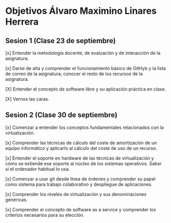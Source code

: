 # Objetivos Álvaro Maximino Linares Herrera

## Sesion 1 (Clase 23 de septiembre)

[x] Entender la metodología docente, de evaluación y de interacción de la asignatura.

[x] Darse de alta y comprender el funcionamiento básico de GitHyb y la lista de correo de la asignatura; conocer el resto de los recursos de la asignatura. 

[X] Entender el concepto de software libre y su aplicación práctica en clase.

[X] Vernos las caras.

## Sesion 2 (Clase 30 de septiembre)

[x] Comenzar a entender los conceptos fundamentales relacionados con la virtualización.

[x] Comprender las técnicas de cálculo del coste de amortización de un equipo informático y aplicarlo al cálculo del coste de uso de un recurso.

[x] Entender el soporte en hardware de las técnicas de virtualización y cómo se extiende ese soporte al núcleo de los sistemas operativos. Saber si el ordenador habitual lo usa.

[x] Comenzar a usar git desde línea de órdenes y comprender su papel como sistema para trabajo colaborativo y despliegue de aplicaciones.

[x] Comprender los niveles de virtualización y sus denominaciones genéricas.

[x] Comprender el concepto de software as a service y comprender los criterios necesarios para su elección.
